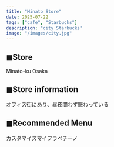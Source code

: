 ```yaml
---
title: "Minato Store"
date: 2025-07-22
tags: ["cafe", "Starbucks"]
description: "city Starbucks"
image: "/images/city.jpg"
---
```


## ◼︎Store

Minato-ku Osaka

## ◼︎Store information

オフィス街にあり、昼夜問わず賑わっている

## ◼︎Recommended Menu

カスタマイズマイフラペチーノ
